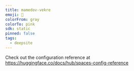 ```yaml
---
title: mamedov-vekre
emoji: 🐳
colorFrom: gray
colorTo: pink
sdk: static
pinned: false
tags:
  - deepsite
---
```


Check out the configuration reference at https://huggingface.co/docs/hub/spaces-config-reference